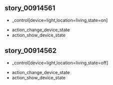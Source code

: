 ## story_00914561
* _control[device=light,location=living,state=on]
 - action_change_device_state
 - action_show_device_state
## story_00914562
* _control[device=light,location=living,state=off]
 - action_change_device_state
 - action_show_device_state
